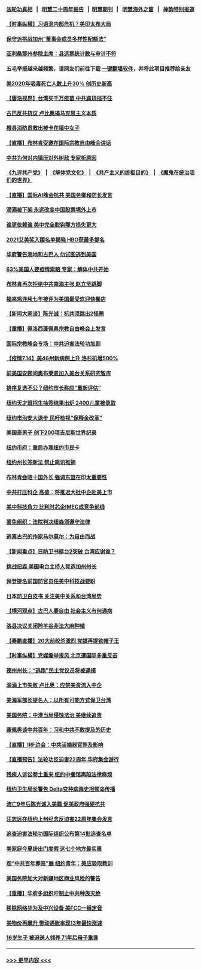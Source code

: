 #### [法轮功真相](https://github.com/gfw-breaker/truth/blob/master/README.md?t=0) &nbsp;&nbsp;|&nbsp;&nbsp; [明慧二十周年报告](https://github.com/gfw-breaker/mh-reports/blob/master/README.md?t=0) &nbsp;&nbsp;|&nbsp;&nbsp;[明慧期刊](https://github.com/gfw-breaker/mh-qikan) &nbsp;&nbsp;|&nbsp;&nbsp; [明慧海外之窗](https://github.com/gfw-breaker/mh-news/blob/master/README.md?t=0) &nbsp;&nbsp;|&nbsp;&nbsp; [神韵特别报道](https://github.com/gfw-breaker/mh-news/blob/master/shenyun.md?t=0)
#### [【时事纵横】习语泄内部危机？美印太布大局](../pages/nsc412/n13089293.md?t=07150851) 
#### [保守派挑战加州“董事会成员多样性配额法”](../pages/nsc412/n13089357.md?t=07150851) 
#### [亚利桑那州参院主席：县选票统计数与审计不符](../pages/nsc412/n13089321.md?t=07150851) 
#### 五毛举报越来越频繁，请网友们前往下载 [一键翻墙软件](https://github.com/gfw-breaker/ssr-accounts)，并将此项目推荐给亲友
#### [美2020年吸毒死亡人数上升30% 创历史新高](../pages/nsc412/n13089184.md?t=07150851) 
#### [【唐浩视界】台湾买千万疫苗 中共尴尬挡不住](../pages/nsc412/n13089097.md?t=07150851) 
#### [古巴反共抗议 卢比奥揭马克思主义本质](../pages/nsc412/n13089106.md?t=07150851) 
#### [橙县消防员救出被卡在墙中女子](../pages/nsc412/n13089102.md?t=07150851) 
#### [【直播】布林肯受邀在国际宗教自由峰会讲话](../pages/nsc412/n13089051.md?t=07150851) 
#### [中共为何对内镇压对外树敌 专家析原因](../pages/nsc412/n13089004.md?t=07150851) 
#### [《九评共产党》](https://github.com/begood0513/9ping.md/blob/master/README.md) &nbsp;|&nbsp; [《解体党文化》](../../../../jtdwh.md/blob/master/README.md)  &nbsp;|&nbsp; [《共产主义的终极目的》](../../../../gczydzjmd.md/blob/master/README.md) &nbsp;|&nbsp; [《魔鬼在统治我们的世界》](../../../../mgztzwmdsj.md/blob/master/README.md) 
#### [【直播】国际AI峰会抗共 美国务卿和防长发言](../pages/nsc412/n13089020.md?t=07150851) 
#### [滴滴被下架 永远改变中国股票境外上市](../pages/nsc412/n13088483.md?t=07150851) 
#### [谁更依赖谁 美中完全脱钩哪方损失更大](../pages/nsc412/n13088896.md?t=07150851) 
#### [2021艾美奖入围名单揭晓 HBO获最多提名](../pages/nsc412/n13088438.md?t=07150851) 
#### [华府警告海地和古巴人 勿试图逃到美国](../pages/nsc412/n13088680.md?t=07150851) 
#### [63%美国人要疫情索赔 专家：解体中共开始](../pages/nsc412/n13088738.md?t=07150851) 
#### [布林肯再次拒绝中共南海主张 赵立坚跳脚](../pages/nsc412/n13088630.md?t=07150851) 
#### [福来鸡连续七年被评为美国最受欢迎快餐店](../pages/nsc412/n13088444.md?t=07150851) 
#### [【新闻大家谈】陈光诚：抗共须跳出2怪圈](../pages/nsc412/n13087339.md?t=07150851) 
#### [【重播】佩洛西蓬佩奥宗教自由峰会上发言](../pages/nsc412/n13086205.md?t=07150851) 
#### [国际宗教峰会专场：中共迫害法轮功加剧](../pages/nsc412/n13088279.md?t=07150851) 
#### [【疫情7.14】美46州新病例上升 洛杉矶增500%](../pages/nsc412/n13088210.md?t=07150851) 
#### [前美国安顾问奥布莱恩加入美台关系研究智库](../pages/nsc412/n13087914.md?t=07150851) 
#### [排序复选不公？纽约市长称应“重新评估”](../pages/nsc412/n13087488.md?t=07150851) 
#### [纽约天才班招生抽签结果出炉  2400儿童被录取](../pages/nsc412/n13087505.md?t=07150851) 
#### [纽约市治安大退步 民吁检视“保释金改革”](../pages/nsc412/n13087497.md?t=07150851) 
#### [美国奇男子 创下200项吉尼斯世界纪录](../pages/nsc412/n13087561.md?t=07150851) 
#### [纽约市府：重启办理纽约市民卡](../pages/nsc412/n13087508.md?t=07150851) 
#### [纽约州长签新法 禁止简讯推销](../pages/nsc412/n13087502.md?t=07150851) 
#### [布林肯会晤十国外长 强调东盟在印太重要性](../pages/nsc412/n13087385.md?t=07150851) 
#### [中共打压科企 高盛：将推迟大批中企赴美上市](../pages/nsc412/n13087370.md?t=07150851) 
#### [美中科技角力 比利时芯企IMEC成竞争前线](../pages/nsc412/n13086846.md?t=07150851) 
#### [罢免组织：法院判决纽森须遵守法律](../pages/nsc412/n13087363.md?t=07150851) 
#### [逃离古巴的作家马尔莫尔：为自由而战](../pages/nsc412/n13087343.md?t=07150851) 
#### [【新闻看点】日防卫书挺台2突破 台湾应谢谁？](../pages/nsc412/n13087012.md?t=07150851) 
#### [挑战纽森 美国电台主持人竞选加州州长](../pages/nsc412/n13087275.md?t=07150851) 
#### [拜登提名前国防官员任美中科技战要职](../pages/nsc412/n13086713.md?t=07150851) 
#### [日本防卫白皮书 关注美中关系和台湾局势](../pages/nsc412/n13086796.md?t=07150851) 
#### [【横河观点】古巴人要自由 社会主义有何通病](../pages/nsc412/n13087114.md?t=07150851) 
#### [洛县决议关闭羚羊谷非法大麻种植](../pages/nsc412/n13087194.md?t=07150851) 
#### [【秦鹏直播】20大前绞杀激烈 党媒再提铁帽子王](../pages/nsc412/n13087079.md?t=07150851) 
#### [【时事纵横】党媒煽举报风 北京遭国际多重反击](../pages/nsc412/n13087052.md?t=07150851) 
#### [德州州长：“逃跑”民主党议员将被逮捕](../pages/nsc412/n13087041.md?t=07150851) 
#### [滴滴上市失败 卢比奥：应禁美资流入中企](../pages/nsc412/n13086604.md?t=07150851) 
#### [美海军部长提名人：以所有可能方式保卫台湾](../pages/nsc412/n13086938.md?t=07150851) 
#### [美国务院：中港当局侵蚀法治 美继续追责](../pages/nsc412/n13086910.md?t=07150851) 
#### [蓬佩奥谈中共百年：习和中共不敢提及的历史](../pages/nsc412/n13086813.md?t=07150851) 
#### [【直播】IRF边会：中共活摘器官罪及影响](../pages/nsc412/n13086435.md?t=07150851) 
#### [【直播预告】法轮功反迫害22周年 华府集会游行](../pages/nsc412/n13086810.md?t=07150851) 
#### [残疾人诉讼卷土重来 纽约中餐馆再陷法律麻烦](../pages/nsc412/n13085179.md?t=07150851) 
#### [纽约卫生局长警告 Delta变种病毒史坦顿岛传播](../pages/nsc412/n13085204.md?t=07150851) 
#### [流亡9年后陈光诚入美籍 促美政府强硬抗共](../pages/nsc412/n13086679.md?t=07150851) 
#### [汪志远在纽约上州纪念反迫害22周年集会发言](../pages/nsc412/n13084524.md?t=07150851) 
#### [追查迫害法轮功国际组织公布第14批追查名单](../pages/nsc412/n13086523.md?t=07150851) 
#### [美家庭今夏纷出门度假 这七个地方最实惠](../pages/nsc412/n13086587.md?t=07150851) 
#### [观“中共百年罪恶”展 纽约青年：美应吸取教训](../pages/nsc412/n13085246.md?t=07150851) 
#### [美国务院加大对新疆地区商业风险的警告](../pages/nsc412/n13086639.md?t=07150851) 
#### [【重播】华府多组织吁制止中共种族灭绝](../pages/nsc412/n13086206.md?t=07150851) 
#### [移除网络华为及中兴设备 美FCC一锤定音](../pages/nsc412/n13086476.md?t=07150851) 
#### [美物价再飙升 带动通胀率现13年最快涨速](../pages/nsc412/n13086449.md?t=07150851) 
#### [16岁生子 被迫送人领养 71年后母子重逢](../pages/nsc412/n13086161.md?t=07150851) 

----
#### [ >>> 更早内容 <<< ](../indexes/nsc412-earlier.md)
